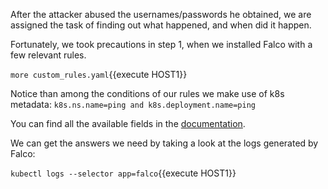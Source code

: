 After the attacker abused the usernames/passwords he obtained, we are assigned the task of finding out what happened, and when did it happen.

Fortunately, we took precautions in step 1, when we installed Falco with a few relevant rules.

`more custom_rules.yaml`{{execute HOST1}}

Notice than among the conditions of our rules we make use of k8s metadata:
`k8s.ns.name=ping and k8s.deployment.name=ping`

You can find all the available fields in the [documentation](https://github.com/draios/sysdig/wiki/Sysdig-User-Guide#all-supported-filters).

We can get the answers we need by taking a look at the logs generated by Falco:

`kubectl logs --selector app=falco`{{execute HOST1}}
